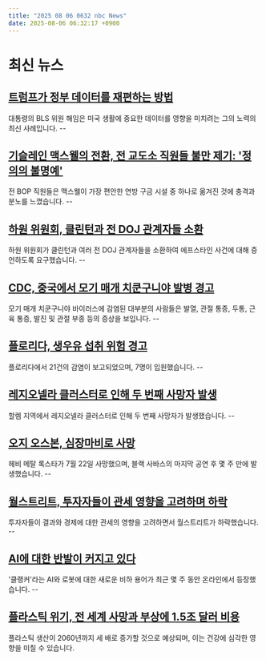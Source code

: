 ```yaml
---
title: "2025 08 06 0632 nbc News"
date: 2025-08-06 06:32:17 +0900
---
```


# 최신 뉴스

## [트럼프가 정부 데이터를 재편하는 방법](https://www.nbcnews.com/politics/donald-trump/trump-reshaping-government-data-rcna222900)
대통령의 BLS 위원 해임은 미국 생활에 중요한 데이터를 영향을 미치려는 그의 노력의 최신 사례입니다. --

## [기슬레인 맥스웰의 전환, 전 교도소 직원들 불만 제기: '정의의 불명예'](https://www.nbcnews.com/news/us-news/ghislaine-maxwells-transfer-cushy-prison-camp-travesty-justice-ex-bop-rcna223045)
전 BOP 직원들은 맥스웰이 가장 편안한 연방 구금 시설 중 하나로 옮겨진 것에 충격과 분노를 느꼈습니다. --

## [하원 위원회, 클린턴과 전 DOJ 관계자들 소환](https://www.nbcnews.com/politics/congress/house-committee-subpoenas-clintons-several-top-former-doj-officials-te-rcna223127)
하원 위원회가 클린턴과 여러 전 DOJ 관계자들을 소환하여 에프스타인 사건에 대해 증언하도록 요구했습니다. --

## [CDC, 중국에서 모기 매개 치쿤구니야 발병 경고](https://www.nbcnews.com/health/health-news/chikungunya-outbreak-virus-china-mosquito-rcna223232)
모기 매개 치쿤구니야 바이러스에 감염된 대부분의 사람들은 발열, 관절 통증, 두통, 근육 통증, 발진 및 관절 부종 등의 증상을 보입니다. --

## [플로리다, 생우유 섭취 위험 경고](https://www.nbcnews.com/health/health-news/florida-officials-warn-risks-drinking-raw-milk-21-infections-rcna223077)
플로리다에서 21건의 감염이 보고되었으며, 7명이 입원했습니다. --

## [레지오넬라 클러스터로 인해 두 번째 사망자 발생](https://www.nbcnews.com/news/us-news/second-person-died-50-are-sick-legionnaires-cluster-harlem-rcna223063)
할렘 지역에서 레지오넬라 클러스터로 인해 두 번째 사망자가 발생했습니다. --

## [오지 오스본, 심장마비로 사망](https://www.nbcnews.com/pop-culture/celebrity/ozzy-osbourne-death-certificate-reveals-rocker-died-heart-attack-repor-rcna223162)
헤비 메탈 록스타가 7월 22일 사망했으며, 블랙 사바스의 마지막 공연 후 몇 주 만에 발생했습니다. --

## [월스트리트, 투자자들이 관세 영향을 고려하며 하락](https://www.nbcnews.com/business/markets/wall-street-ends-lower-investors-consider-tariff-impact-results-econom-rcna223178)
투자자들이 결과와 경제에 대한 관세의 영향을 고려하면서 월스트리트가 하락했습니다. --

## [AI에 대한 반발이 커지고 있다](https://www.nbcnews.com/tech/internet/ai-backlash-brewing-clanker-says-growing-frustrations-emerging-tech-rcna222231)
'클랭커'라는 AI와 로봇에 대한 새로운 비하 용어가 최근 몇 주 동안 온라인에서 등장했습니다. --

## [플라스틱 위기, 전 세계 사망과 부상에 1.5조 달러 비용](https://www.nbcnews.com/science/science-news/plastic-crisis-lancet-trillions-global-treaty-death-disability-health-rcna222827)
플라스틱 생산이 2060년까지 세 배로 증가할 것으로 예상되며, 이는 건강에 심각한 영향을 미칠 수 있습니다.